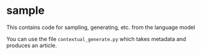 # sample

This contains code for sampling, generating, etc. from the language model

You can use the file `contextual_generate.py` which takes metadata and produces an article.
